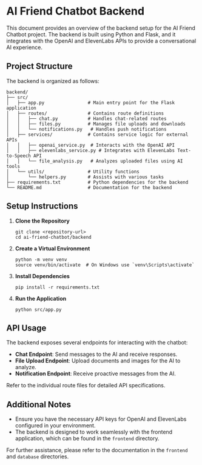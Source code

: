 # AI Friend Chatbot Backend

This document provides an overview of the backend setup for the AI Friend Chatbot project. The backend is built using Python and Flask, and it integrates with the OpenAI and ElevenLabs APIs to provide a conversational AI experience.

## Project Structure

The backend is organized as follows:

```
backend/
├── src/
│   ├── app.py                # Main entry point for the Flask application
│   ├── routes/               # Contains route definitions
│   │   ├── chat.py           # Handles chat-related routes
│   │   ├── files.py          # Manages file uploads and downloads
│   │   └── notifications.py   # Handles push notifications
│   ├── services/             # Contains service logic for external APIs
│   │   ├── openai_service.py  # Interacts with the OpenAI API
│   │   ├── elevenlabs_service.py # Integrates with ElevenLabs Text-to-Speech API
│   │   └── file_analysis.py   # Analyzes uploaded files using AI tools
│   └── utils/                # Utility functions
│       └── helpers.py        # Assists with various tasks
├── requirements.txt          # Python dependencies for the backend
└── README.md                 # Documentation for the backend
```

## Setup Instructions

1. **Clone the Repository**
   ```
   git clone <repository-url>
   cd ai-friend-chatbot/backend
   ```

2. **Create a Virtual Environment**
   ```
   python -m venv venv
   source venv/bin/activate  # On Windows use `venv\Scripts\activate`
   ```

3. **Install Dependencies**
   ```
   pip install -r requirements.txt
   ```

4. **Run the Application**
   ```
   python src/app.py
   ```

## API Usage

The backend exposes several endpoints for interacting with the chatbot:

- **Chat Endpoint**: Send messages to the AI and receive responses.
- **File Upload Endpoint**: Upload documents and images for the AI to analyze.
- **Notification Endpoint**: Receive proactive messages from the AI.

Refer to the individual route files for detailed API specifications.

## Additional Notes

- Ensure you have the necessary API keys for OpenAI and ElevenLabs configured in your environment.
- The backend is designed to work seamlessly with the frontend application, which can be found in the `frontend` directory.

For further assistance, please refer to the documentation in the `frontend` and `database` directories.